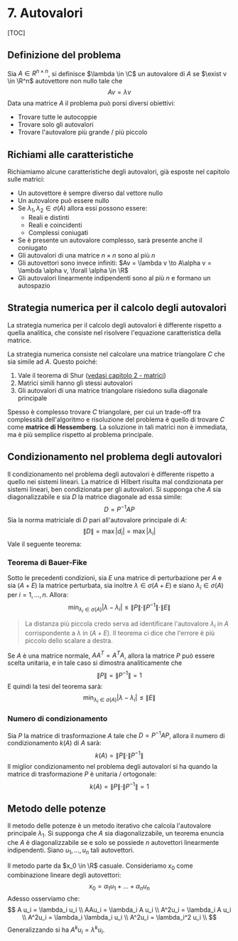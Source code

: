 # 7. Autovalori

[TOC]



## Definizione del problema

Sia $A \in R^{n \times n}$, si definisce $\lambda \in \C$ un autovalore di $A$ se $\exist v \in \R^n$ autovettore non nullo tale che
$$
Av = \lambda v
$$
Data una matrice $A$ il problema può porsi diversi obiettivi: 

* Trovare tutte le autocoppie
* Trovare solo gli autovalori
* Trovare l'autovalore più grande / più piccolo



## Richiami alle caratteristiche

Richiamiamo alcune caratteristiche degli autovalori, già esposte nel capitolo sulle matrici:

- Un autovettore è sempre diverso dal vettore nullo
- Un autovalore può essere nullo
- Se $\lambda_1, \lambda_2 \in \sigma(A)$ allora essi possono essere:
  - Reali e distinti
  - Reali e coincidenti
  - Complessi coniugati
- Se è presente un autovalore complesso, sarà presente anche il coniugato
- Gli autovalori di una matrice $n\times n$ sono al più $n$ 
- Gli autovettori sono invece infiniti: $Av = \lambda v \to A\alpha v = \lambda \alpha v, \forall \alpha \in \R$ 
- Gli autovalori linearmente indipendenti sono al più $n$ e formano un autospazio



## Strategia numerica per il calcolo degli autovalori

La strategia numerica per il calcolo degli autovalori è differente rispetto a quella analitica, che consiste nel risolvere l'equazione caratteristica della matrice. 

La strategia numerica consiste nel calcolare una matrice triangolare $C$ che sia simile ad $A$. Questo poiché:

1. Vale il teorema di Shur ([vedasi capitolo 2 - matrici](./Ch_2_richiami_sulle_matrici.md))
2. Matrici simili hanno gli stessi autovalori
3. Gli autovalori di una matrice triangolare risiedono sulla diagonale principale

Spesso è complesso trovare $C$ triangolare, per cui un trade-off tra complessità dell'algoritmo e risoluzione del problema è quello di trovare $C$ come **matrice di Hessemberg**. La soluzione in tali matrici non è immediata, ma è più semplice rispetto al problema principale. 



## Condizionamento nel problema degli autovalori

Il condizionamento nel problema degli autovalori è differente rispetto a quello nei sistemi lineari. La matrice di Hilbert risulta mal condizionata per sistemi lineari, ben condizionata per gli autovalori. Si supponga che $A$ sia diagonalizzabile e sia $D$ la matrice diagonale ad essa simile: 
$$
D = P^{-1}AP
$$
Sia la norma matriciale di $D$ pari all'autovalore principale di $A$: 
$$
\|D\| = \max |d_i| = \max |\lambda_i|
$$
Vale il seguente teorema: 



### Teorema di Bauer-Fike

Sotto le precedenti condizioni, sia $E$ una matrice di perturbazione per $A$ e sia $(A+E)$ la matrice perturbata, sia inoltre $\lambda \in \sigma(A+E)$ e siano $\lambda_i \in \sigma(A)$ per $i=1,\dots,n$. Allora:
$$
\min_{\lambda_i \in \sigma(A)} |\lambda - \lambda_i| \le 
\|P\| \cdot \|P^{-1}\| \cdot \|E\|
$$

> La distanza più piccola credo serva ad identificare l'autovalore $\lambda_i$ in $A$ corrispondente a $\lambda$ in $(A+E)$. Il teorema ci dice che l'errore è più piccolo dello scalare a destra. 

Se $A$ è una matrice normale, $AA^T = A^T A$, allora la matrice $P$ può essere scelta unitaria, e in tale caso si dimostra analiticamente che
$$
\|P\| = \|P^{-1}\|= 1
$$
E quindi la tesi del teorema sarà:
$$
\min_{\lambda_i \in \sigma(A)} |\lambda - \lambda_i| \le \|E\|
$$

### Numero di condizionamento

Sia $P$ la matrice di trasformazione $A$ tale che $D=P^{-1}AP$, allora il numero di condizionamento $k(A)$ di $A$ sarà: 
$$
k(A) = \|P\| \cdot \|P^{-1}\|
$$
Il miglior condizionamento nel problema degli autovalori si ha quando la matrice di trasformazione $P$ è unitaria / ortogonale: 
$$
k(A) = \|P\| \cdot \|P^{-1}\| = 1
$$


## Metodo delle potenze

Il metodo delle potenze è un metodo iterativo che calcola l'autovalore principale $\lambda_1$. Si supponga che $A$ sia diagonalizzabile, un teorema enuncia che $A$ è diagonalizzabile se e solo se possiede $n$ autovettori linearmente indipendenti. Siano $u_1, \dots, u_n$ tali autovettori. 

Il metodo parte da $x_0 \in \R$ casuale. Consideriamo $x_0$ come combinazione lineare degli autovettori: 
$$
x_0 = \alpha_1 u_1 + \dots + \alpha_n u_n
$$
Adesso osserviamo che: 
$$
A u_i = \lambda_i u_i \\
AAu_i = \lambda_i A u_i \\
A^2u_i = \lambda_i A u_i \\
A^2u_i = \lambda_i \lambda_i u_i \\
A^2u_i = \lambda_i^2 u_i \\
$$
Generalizzando si ha $A^{k}u_i = \lambda^k u_i$.
